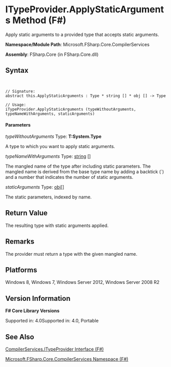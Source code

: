 # ITypeProvider.ApplyStaticArguments Method (F#)

Apply static arguments to a provided type that accepts static arguments.

**Namespace/Module Path**: Microsoft.FSharp.Core.CompilerServices

**Assembly**: FSharp.Core (in FSharp.Core.dll)


## Syntax


```


// Signature:
abstract this.ApplyStaticArguments : Type * string [] * obj [] -> Type

// Usage:
iTypeProvider.ApplyStaticArguments (typeWithoutArguments, typeNameWithArguments, staticArguments)

```



#### Parameters
*typeWithoutArguments*
Type: **T:System.Type**


A type to which you want to apply static arguments.


*typeNameWithArguments*
Type: [string](http://msdn.microsoft.com/en-us/library/12b97856-ec80-4f70-a018-afb0753f755a) []


The mangled name of the type after including static parameters. The mangled name is derived from the base type name by adding a backtick (&#96;) and a number that indicates the number of static arguments.


*staticArguments*
Type: [obj](http://msdn.microsoft.com/en-us/library/dcf2430f-702b-40e5-a0a1-97518bf137f7)[[]](http://msdn.microsoft.com/en-us/library/def20292-9aae-4596-9275-b94e594f8493)


The static parameters, indexed by name.




## Return Value
The resulting type with static arguments applied.


## Remarks
The provider must return a type with the given mangled name.


## Platforms
Windows 8, Windows 7, Windows Server 2012, Windows Server 2008 R2


## Version Information
**F# Core Library Versions**

Supported in: 4.0Supported in: 4.0, Portable




## See Also
[CompilerServices.ITypeProvider Interface &#40;F&#35;&#41;](CompilerServices.ITypeProvider-Interface-%28FSharp%29.md)

[Microsoft.FSharp.Core.CompilerServices Namespace &#40;F&#35;&#41;](Microsoft.FSharp.Core.CompilerServices-Namespace-%28FSharp%29.md)


